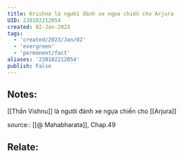 ```yaml
---
title: Krishna là người đánh xe ngựa chiến cho Arjura
UID: 230102212054
created: 02-Jan-2023
tags:
  - 'created/2023/Jan/02'
  - 'evergreen'
  - 'permanent/fact'
aliases: '230102212054'
publish: False
---
```

## Notes:
[[Thần Vishnu]] là người đánh xe ngựa chiến cho [[Arjura]]

source:: [[@ Mahabharata]], Chap.49

## Relate:
